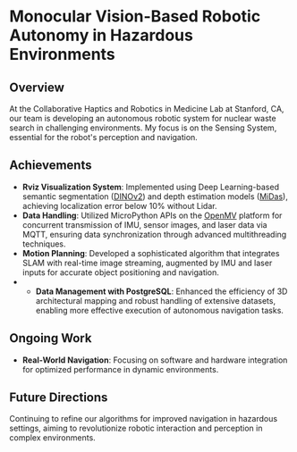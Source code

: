 # Monocular Vision-Based Robotic Autonomy in Hazardous Environments

## Overview
At the Collaborative Haptics and Robotics in Medicine Lab at Stanford, CA, our team is developing an autonomous robotic system for nuclear waste search in challenging environments. My focus is on the Sensing System, essential for the robot's perception and navigation.

## Achievements
- **Rviz Visualization System**: Implemented using Deep Learning-based semantic segmentation ([DINOv2](https://github.com/isl-org/ZoeDepth)) and depth estimation models ([MiDas](https://github.com/isl-org/MiDaS)), achieving localization error below 10% without Lidar.
- **Data Handling**: Utilized MicroPython APIs on the [OpenMV](https://openmv.io/) platform for concurrent transmission of IMU, sensor images, and laser data via MQTT, ensuring data synchronization through advanced multithreading techniques.
- **Motion Planning**: Developed a sophisticated algorithm that integrates SLAM with real-time image streaming, augmented by IMU and laser inputs for accurate object positioning and navigation.
- - **Data Management with PostgreSQL**: Enhanced the efficiency of 3D architectural mapping and robust handling of extensive datasets, enabling more effective execution of autonomous navigation tasks.

## Ongoing Work
- **Real-World Navigation**: Focusing on software and hardware integration for optimized performance in dynamic environments.

## Future Directions
Continuing to refine our algorithms for improved navigation in hazardous settings, aiming to revolutionize robotic interaction and perception in complex environments.
